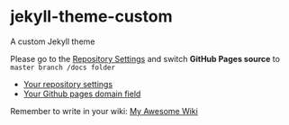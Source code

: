 # jekyll-theme-custom
A custom Jekyll theme

Please go to the [Repository Settings](../../../settings#options_bucket) and switch **GitHub Pages source** to ```master branch /docs folder```

* [Your repository settings](../../../settings#options_bucket)
* [Your Github pages domain field](../../../settings#pages-cname-field)

Remember to write in your wiki: [My Awesome Wiki](../../../wiki)


